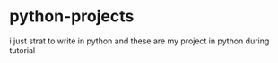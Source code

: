 # python-projects
i just strat to write in python and these are my project in python during tutorial

